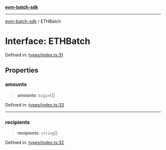 [**evm-batch-sdk**](../README.md)

***

[evm-batch-sdk](../globals.md) / ETHBatch

# Interface: ETHBatch

Defined in: [types/index.ts:31](https://github.com/akasharora963/evm-batch-sdk/blob/194b75512cde76014240141cae8ca29b3a424770/src/types/index.ts#L31)

## Properties

### amounts

> **amounts**: `bigint`[]

Defined in: [types/index.ts:33](https://github.com/akasharora963/evm-batch-sdk/blob/194b75512cde76014240141cae8ca29b3a424770/src/types/index.ts#L33)

***

### recipients

> **recipients**: `string`[]

Defined in: [types/index.ts:32](https://github.com/akasharora963/evm-batch-sdk/blob/194b75512cde76014240141cae8ca29b3a424770/src/types/index.ts#L32)
